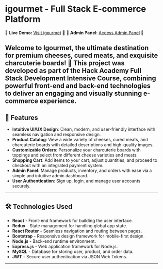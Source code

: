 # igourmet - Full Stack E-commerce Platform

🎉 **Live Demo:** [Visit igourmet](https://igourmet-client.vercel.app/) 🎉
🔑 **Admin Panel:** [Access Admin Panel](https://igourmet-admin.vercel.app/login) 🔑

Welcome to **Igourmet**, the ultimate destination for premium cheeses, cured meats, and exquisite charcuterie boards! 🎉 This project was developed as part of the **Hack Academy Full Stack Development Intensive Course**, combining powerful front-end and back-end technologies to deliver an engaging and visually stunning e-commerce experience.
---
## 🚀 Features

- **Intuitive UI/UX Design**: Clean, modern, and user-friendly interface with seamless navigation and responsive design.
- **Product Catalog**: View a wide variety of cheeses, cured meats, and charcuterie boards with detailed descriptions and high-quality images.
- **Customizable Orders**: Personalize your charcuterie boards with toppings and select from different cheese varieties and meats.
- **Shopping Cart**: Add items to your cart, adjust quantities, and proceed to checkout with an integrated payment system.
- **Admin Panel**: Manage products, inventory, and orders with ease via a simple and intuitive admin dashboard.
- **User Authentication**: Sign up, login, and manage user accounts securely.

---

## 🛠️ Technologies Used

- **React** - Front-end framework for building the user interface.
- **Redux** - State management for handling global app state.
- **React Router** - Seamless navigation and routing between pages.
- **Bootstrap** - Responsive design framework for mobile-first design.
- **Node.js** - Back-end runtime environment.
- **Express.js** - Web application framework for Node.js.
- **MySQL** - Database for storing user, product, and order data.
- **JWT** - Secure user authentication via JSON Web Tokens.

---